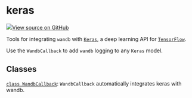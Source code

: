 # keras

<!-- Insert buttons and diff -->


[![](https://www.tensorflow.org/images/GitHub-Mark-32px.png)View source on GitHub](https://www.github.com/wandb/client/tree/v0.12.0/wandb/integration/keras/__init__.py)



Tools for integrating `wandb` with [`Keras`](https://keras.io/), a deep learning API for [`TensorFlow`](https://www.tensorflow.org/).


Use the `WandbCallback` to add `wandb` logging to any `Keras` model.

## Classes

[`class WandbCallback`](./wandbcallback.md): `WandbCallback` automatically integrates keras with wandb.

